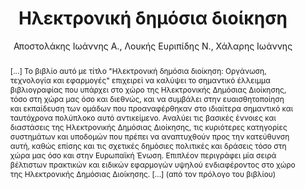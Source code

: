 ---
abstract: '[...] Το βιβλίο αυτό με τίτλο "Ηλεκτρονική δημόσια διοίκηση: Οργάνωση,
  τεχνολογία και εφαρμογές" επιχειρεί να καλύψει το σημαντικό έλλειμμα βιβλιογραφίας
  που υπάρχει στο χώρο της Ηλεκτρονικής Δημόσιας Διοίκησης, τόσο στη χώρα μας όσο
  και διεθνώς, και να συμβάλει στην ευαισθητοποίηση και εκπαίδευση των ομάδων που
  προαναφέρθηκαν στο ιδιαίτερα σημαντικό και ταυτόχρονα πολύπλοκο αυτό αντικείμενο.
  Αναλύει τις βασικές έννοιες και διαστάσεις της Ηλεκτρονικής Δημόσιας Διοίκησης,
  τις κυριότερες κατηγορίες συστημάτων και υποδομών που πρέπει να αναπτυχθούν προς
  την κατεύθυνση αυτή, καθώς επίσης και τις σχετικές δημόσιες πολιτικές και δράσεις
  τόσο στη χώρα μας όσο και στην Ευρωπαϊκή Ένωση. Επιπλέον περιγράφει μία σειρά βέλτιστων
  πρακτικών και ειδικών εφαρμογών υψηλού ενδιαφέροντος στο χώρο της Ηλεκτρονικής Δημόσιας
  Διοίκησης. [...] (από τον πρόλογο του βιβλίου)'
author: Αποστολάκης Ιωάννης Α., Λουκής Ευριπίδης Ν., Χάλαρης Ιωάννης
cover: https://static.eudoxus.gr/books/preview/27/cover-30127.jpg
edition: 1η έκδ.
eudoxusid: '30127'
isbn: 978-960-02-2189-3
layout: bibtex
num_pages: '628'
publisher: Παπαζήσης
ref: isbn_978_960_02_2189_3
title: Ηλεκτρονική δημόσια διοίκηση
year: '2008'
---
